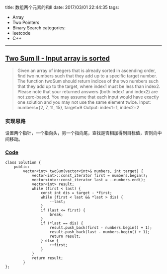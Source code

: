 title: 数组两个元素的和II
date: 2017/03/01 22:44:35
tags:
- Array
- Two Pointers
- Binary Search
categories:
- leetcode
- C++

---
## [Two Sum II - Input array is sorted](https://leetcode.com/problems/two-sum-ii-input-array-is-sorted/)
> Given an array of integers that is already sorted in ascending order, find two numbers such that they add up to a specific target number.
> The function twoSum should return indices of the two numbers such that they add up to the target, where index1 must be less than index2. 
> Please note that your returned answers (both index1 and index2) are not zero-based.
> You may assume that each input would have exactly one solution and you may not use the same element twice.
> Input: numbers={2, 7, 11, 15}, target=9
> Output: index1=1, index2=2

### 实现思路
设置两个指针，一个指向头，另一个指向尾，查找是否相加得到目标值，否则向中间移动。

### [Code](https://github.com/Finalcheat/leetcode/blob/master/src/Two-Sum-II-Input-array-is-sorted.cpp)
```
class Solution {
    public:
        vector<int> twoSum(vector<int>& numbers, int target) {
            vector<int>::const_iterator first = numbers.begin();
            vector<int>::const_iterator last = --numbers.end();
            vector<int> result;
            while (first < last) {
                const int dis = target - *first;
                while (first < last && *last > dis) {
                    --last;
                }
                if (last <= first) {
                    break;
                }
                if (*last == dis) {
                    result.push_back(first - numbers.begin() + 1);
                    result.push_back(last - numbers.begin() + 1);
                    return result;
                } else {
                    ++first;
                }
            }
            return result;
        }
};
```
